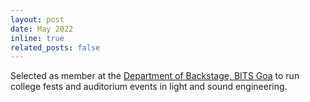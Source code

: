 ```yaml
---
layout: post
date: May 2022
inline: true
related_posts: false
---
```


Selected as member at the [Department of Backstage, BITS Goa](https://www.instagram.com/backstage.bitsgoa/&ved=2ahUKEwjem5ywjpOMAxXM1zgGHdCPGdgQFnoECCQQAQ&usg=AOvVaw1blJoeE5XI3EYB9Vm3HwGc) to run college fests and auditorium events in light and sound engineering. 
